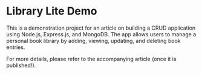 # Library Lite Demo

This is a demonstration project for an article on building a CRUD application using Node.js, Express.js, and MongoDB. The app allows users to manage a personal book library by adding, viewing, updating, and deleting book entries.

For more details, please refer to the accompanying article (once it is published!).